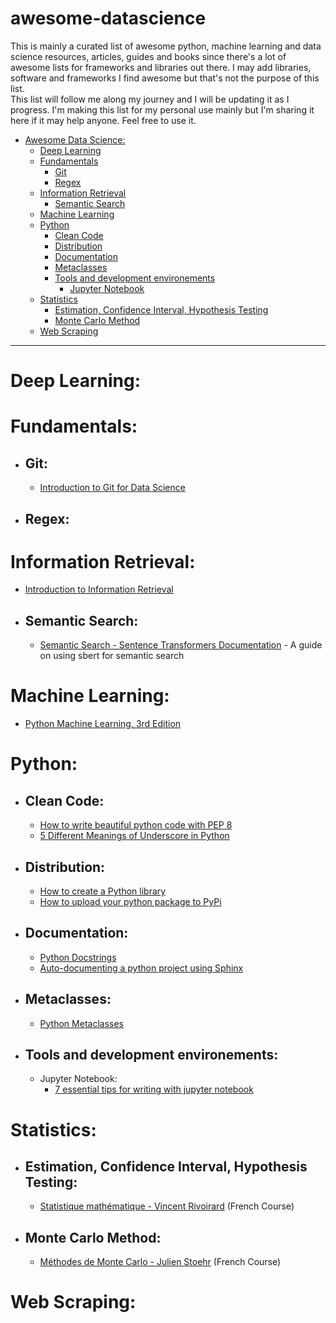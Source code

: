 # awesome-datascience

This is mainly a curated list of awesome python, machine learning and data science resources, articles, guides and books since there's a lot of awesome lists for frameworks and libraries out there. I may add libraries, software and frameworks I find awesome but that's not the purpose of this list.  
This list will follow me along my journey and I will be updating it as I progress. I'm making this list for my personal use mainly but I'm sharing it here if it may help anyone. Feel free to use it.
- [Awesome Data Science:](#awesome-datascience)
  - [Deep Learning](#Deep-Learning)
  - [Fundamentals](#Fundamentals)
    - [Git](#Git)
    - [Regex](#Regex)
  - [Information Retrieval](#Information-Retrieval)
    - [Semantic Search](#Semantic-Search)
  - [Machine Learning](#Machine-Learning)
  - [Python](#Python)
    - [Clean Code](#Clean-Code)
    - [Distribution](#Distribution)
    - [Documentation](#Documentation)
    - [Metaclasses](#Metaclasses)
    - [Tools and development environements](#Tools-and-development-environements)
      - [Jupyter Notebook](#Jupyter-Notebook)
  - [Statistics](#Statistics)
    - [Estimation, Confidence Interval, Hypothesis Testing](#Estimation-Confidence-Interval-Hypothesis-Testing)
    - [Monte Carlo Method](#Monte-Carlo-Method)
  - [Web Scraping](#Web-Scraping)  
---
# Deep Learning:  
# Fundamentals:
  - ## Git:
    - [Introduction to Git for Data Science](https://www.datacamp.com/courses/introduction-to-git)
  - ## Regex:
# Information Retrieval:
  - [Introduction to Information Retrieval](https://nlp.stanford.edu/IR-book/information-retrieval-book.html)
  - ## Semantic Search:
    - [Semantic Search - Sentence Transformers Documentation](https://www.sbert.net/examples/applications/semantic-search/README.html) - A guide on using sbert for semantic search
# Machine Learning:
  - [Python Machine Learning, 3rd Edition](https://sebastianraschka.com/books/#python-machine-learning-3rd-edition)
# Python:
- ## Clean Code:
  - [How to write beautiful python code with PEP 8](https://realpython.com/python-pep8/)  
  - [5 Different Meanings of Underscore in Python](https://towardsdatascience.com/5-different-meanings-of-underscore-in-python-3fafa6cd0379)
- ## Distribution:
  - [How to create a Python library](https://medium.com/analytics-vidhya/how-to-create-a-python-library-7d5aea80cc3f)
  - [How to upload your python package to PyPi](https://medium.com/@joel.barmettler/how-to-upload-your-python-package-to-pypi-65edc5fe9c56)
- ## Documentation:
  - [Python Docstrings](https://www.datacamp.com/community/tutorials/docstrings-python)
  - [Auto-documenting a python project using Sphinx](https://betterprogramming.pub/auto-documenting-a-python-project-using-sphinx-8878f9ddc6e9)
- ## Metaclasses:
  - [Python Metaclasses](https://www.godaddy.com/engineering/2018/12/20/python-metaclasses/)
- ## Tools and development environements: 
  - Jupyter Notebook:
    - [7 essential tips for writing with jupyter notebook](https://towardsdatascience.com/7-essential-tips-for-writing-with-jupyter-notebook-60972a1a8901)
# Statistics:
- ## Estimation, Confidence Interval, Hypothesis Testing:
  - [Statistique mathématique - Vincent Rivoirard](https://www.ceremade.dauphine.fr/~rivoirar/Poly-L3-StatMath.pdf) (French Course)
- ## Monte Carlo Method:
  - [Méthodes de Monte Carlo - Julien Stoehr](https://www.ceremade.dauphine.fr/~stoehr/M1_Monte_Carlo/Cours_Monte_Carlo.pdf) (French Course)
# Web Scraping:  
